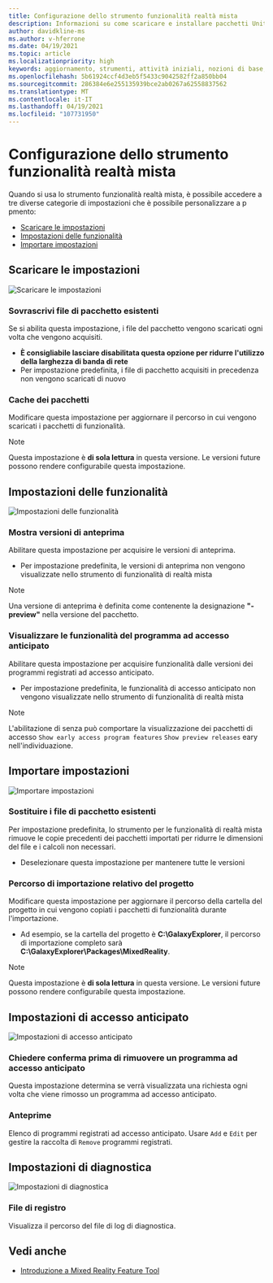```yaml
---
title: Configurazione dello strumento funzionalità realtà mista
description: Informazioni su come scaricare e installare pacchetti Unity di Realtà mista dallo strumento di funzionalità MR per lo sviluppo di HoloLens e VR.
author: davidkline-ms
ms.author: v-hferrone
ms.date: 04/19/2021
ms.topic: article
ms.localizationpriority: high
keywords: aggiornamento, strumenti, attività iniziali, nozioni di base, unity, visual studio, toolkit, visore VR realtà mista, visore VR di windows mixed reality, visore per realtà virtuale, installazione, Windows, HoloLens, emulatore, unreal, openxr
ms.openlocfilehash: 5b61924ccf4d3eb5f5433c9042582ff2a850bb04
ms.sourcegitcommit: 286384e6e255135939bce2ab0267a62558837562
ms.translationtype: MT
ms.contentlocale: it-IT
ms.lasthandoff: 04/19/2021
ms.locfileid: "107731950"
---
```

# <a name="configuring-the-mixed-reality-feature-tool"></a>Configurazione dello strumento funzionalità realtà mista

Quando si usa lo strumento funzionalità realtà mista, è possibile accedere a tre diverse categorie di impostazioni che è possibile personalizzare a p pmento:

* [Scaricare le impostazioni](#download-settings)
* [Impostazioni delle funzionalità](#feature-settings)
* [Importare impostazioni](#import-settings)

## <a name="download-settings"></a>Scaricare le impostazioni

![Scaricare le impostazioni](images/FeatureToolSettings-Download.png)

### <a name="overwrite-existing-package-files"></a>Sovrascrivi file di pacchetto esistenti

Se si abilita questa impostazione, i file del pacchetto vengono scaricati ogni volta che vengono acquisiti. 

* **È consigliabile lasciare disabilitata questa opzione per ridurre l'utilizzo della larghezza di banda di rete**
* Per impostazione predefinita, i file di pacchetto acquisiti in precedenza non vengono scaricati di nuovo

### <a name="package-cache"></a>Cache dei pacchetti

Modificare questa impostazione per aggiornare il percorso in cui vengono scaricati i pacchetti di funzionalità.

> [!NOTE]
> Questa impostazione è **di sola lettura** in questa versione. Le versioni future possono rendere configurabile questa impostazione.

## <a name="feature-settings"></a>Impostazioni delle funzionalità

![Impostazioni delle funzionalità](images/FeatureToolSettings-Feature.png)

### <a name="show-preview-releases"></a>Mostra versioni di anteprima

Abilitare questa impostazione per acquisire le versioni di anteprima.
* Per impostazione predefinita, le versioni di anteprima non vengono visualizzate nello strumento di funzionalità di realtà mista 

> [!NOTE]
> Una versione di anteprima è definita come contenente la designazione **"-preview"** nella versione del pacchetto.

### <a name="show-early-access-program-features"></a>Visualizzare le funzionalità del programma ad accesso anticipato

Abilitare questa impostazione per acquisire funzionalità dalle versioni dei programmi registrati ad accesso anticipato.

* Per impostazione predefinita, le funzionalità di accesso anticipato non vengono visualizzate nello strumento di funzionalità di realtà mista 

> [!NOTE]
> L'abilitazione di senza può comportare la visualizzazione dei pacchetti di accesso `Show early access program features` `Show preview releases` eary nell'individuazione.

## <a name="import-settings"></a>Importare impostazioni

![Importare impostazioni](images/FeatureToolSettings-Import.png)

### <a name="replace-existing-package-files"></a>Sostituire i file di pacchetto esistenti

Per impostazione predefinita, lo strumento per le funzionalità di realtà mista rimuove le copie precedenti dei pacchetti importati per ridurre le dimensioni del file e i calcoli non necessari. 

* Deselezionare questa impostazione per mantenere tutte le versioni

### <a name="project-relative-import-path"></a>Percorso di importazione relativo del progetto

Modificare questa impostazione per aggiornare il percorso della cartella del progetto in cui vengono copiati i pacchetti di funzionalità durante l'importazione. 

* Ad esempio, se la cartella del progetto è **C:\GalaxyExplorer**, il percorso di importazione completo sarà **C:\GalaxyExplorer\Packages\MixedReality**.

> [!NOTE]
> Questa impostazione è **di sola lettura** in questa versione. Le versioni future possono rendere configurabile questa impostazione.

## <a name="early-access-settings"></a>Impostazioni di accesso anticipato

![Impostazioni di accesso anticipato](images/FeatureToolSettings-EarlyAccess.png)
 
### <a name="ask-for-confirmation-before-removing-an-early-access-program"></a>Chiedere conferma prima di rimuovere un programma ad accesso anticipato

Questa impostazione determina se verrà visualizzata una richiesta ogni volta che viene rimosso un programma ad accesso anticipato.

### <a name="my-previews"></a>Anteprime

Elenco di programmi registrati ad accesso anticipato. Usare `Add` e `Edit` per gestire la raccolta di `Remove` programmi registrati.

## <a name="diagnostic-settings"></a>Impostazioni di diagnostica

![Impostazioni di diagnostica](images/FeatureToolSettings-Diagnostics.png)

### <a name="log-file"></a>File di registro

Visualizza il percorso del file di log di diagnostica.

## <a name="see-also"></a>Vedi anche

- [Introduzione a Mixed Reality Feature Tool](welcome-to-mr-feature-tool.md)